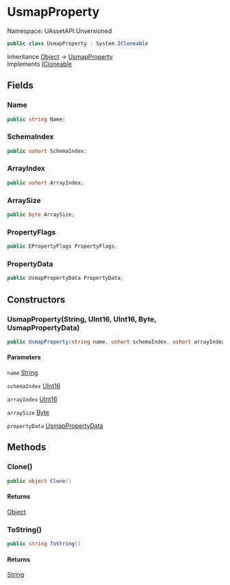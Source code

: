 # UsmapProperty

Namespace: UAssetAPI.Unversioned

```csharp
public class UsmapProperty : System.ICloneable
```

Inheritance [Object](https://docs.microsoft.com/en-us/dotnet/api/system.object) → [UsmapProperty](./uassetapi.unversioned.usmapproperty.md)<br>
Implements [ICloneable](https://docs.microsoft.com/en-us/dotnet/api/system.icloneable)

## Fields

### **Name**

```csharp
public string Name;
```

### **SchemaIndex**

```csharp
public ushort SchemaIndex;
```

### **ArrayIndex**

```csharp
public ushort ArrayIndex;
```

### **ArraySize**

```csharp
public byte ArraySize;
```

### **PropertyFlags**

```csharp
public EPropertyFlags PropertyFlags;
```

### **PropertyData**

```csharp
public UsmapPropertyData PropertyData;
```

## Constructors

### **UsmapProperty(String, UInt16, UInt16, Byte, UsmapPropertyData)**

```csharp
public UsmapProperty(string name, ushort schemaIndex, ushort arrayIndex, byte arraySize, UsmapPropertyData propertyData)
```

#### Parameters

`name` [String](https://docs.microsoft.com/en-us/dotnet/api/system.string)<br>

`schemaIndex` [UInt16](https://docs.microsoft.com/en-us/dotnet/api/system.uint16)<br>

`arrayIndex` [UInt16](https://docs.microsoft.com/en-us/dotnet/api/system.uint16)<br>

`arraySize` [Byte](https://docs.microsoft.com/en-us/dotnet/api/system.byte)<br>

`propertyData` [UsmapPropertyData](./uassetapi.unversioned.usmappropertydata.md)<br>

## Methods

### **Clone()**

```csharp
public object Clone()
```

#### Returns

[Object](https://docs.microsoft.com/en-us/dotnet/api/system.object)<br>

### **ToString()**

```csharp
public string ToString()
```

#### Returns

[String](https://docs.microsoft.com/en-us/dotnet/api/system.string)<br>

